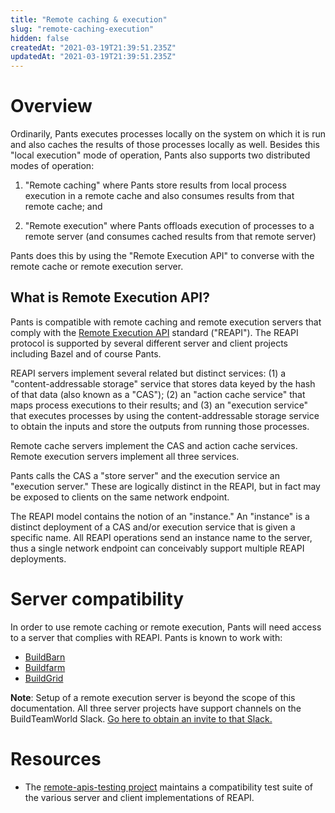 ```yaml
---
title: "Remote caching & execution"
slug: "remote-caching-execution"
hidden: false
createdAt: "2021-03-19T21:39:51.235Z"
updatedAt: "2021-03-19T21:39:51.235Z"
---
```

# Overview

Ordinarily, Pants executes processes locally on the system on which it is run and also caches the results of those processes locally as well. Besides this "local execution" mode of operation, Pants also supports two distributed modes of operation:

1. "Remote caching" where Pants store results from local process execution in a remote cache and also consumes results from that remote cache; and

2. "Remote execution" where Pants offloads execution of processes to a remote server (and consumes cached results from that remote server)

Pants does this by using the "Remote Execution API" to converse with the remote cache or remote execution server.

## What is Remote Execution API?

Pants is compatible with remote caching and remote execution servers that comply with the [Remote Execution API](https://github.com/bazelbuild/remote-apis) standard ("REAPI"). The REAPI protocol is supported by several different server and client projects including Bazel and of course Pants.

REAPI servers implement several related but distinct services: (1) a "content-addressable storage" service that stores data keyed by the hash of that data (also known as a "CAS"); (2) an "action cache service" that maps process executions to their results; and (3) an "execution service" that executes processes by using the content-addressable storage service to obtain the inputs and store the outputs from running those processes.

Remote cache servers implement the CAS and action cache services. Remote execution servers implement all three services.

Pants calls the CAS a "store server" and the execution service an "execution server." These are logically distinct in the REAPI, but in fact may be exposed to clients on the same network endpoint.

The REAPI model contains the notion of an "instance." An "instance" is a distinct deployment of a CAS and/or execution service that is given a specific name. All REAPI operations send an instance name to the server, thus a single network endpoint can conceivably support multiple REAPI deployments.

# Server compatibility

In order to use remote caching or remote execution, Pants will need access to a server that complies with REAPI. Pants is known to work with:

* [BuildBarn](https://github.com/buildbarn/bb-remote-execution)
* [Buildfarm](https://github.com/bazelbuild/bazel-buildfarm/) 
* [BuildGrid](https://buildgrid.build/)

**Note**: Setup of a remote execution server is beyond the scope of this documentation. All three server projects have support channels on the BuildTeamWorld Slack. [Go here to obtain an invite to that Slack.](https://bit.ly/2SG1amT)

# Resources

- The [remote-apis-testing project](https://gitlab.com/remote-apis-testing/remote-apis-testing) maintains a compatibility test suite of the various server and client implementations of REAPI.